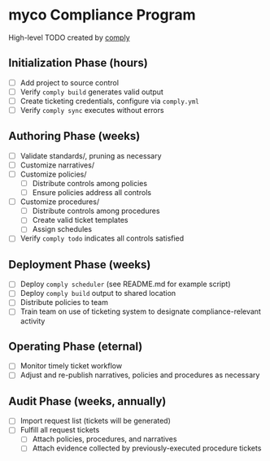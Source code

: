 # myco Compliance Program

High-level TODO created by [comply](https://github.com/strongdm/comply)

## Initialization Phase (hours)
- [ ] Add project to source control
- [ ] Verify `comply build` generates valid output
- [ ] Create ticketing credentials, configure via `comply.yml`
- [ ] Verify `comply sync` executes without errors

## Authoring Phase (weeks)
- [ ] Validate standards/, pruning as necessary
- [ ] Customize narratives/
- [ ] Customize policies/
    - [ ] Distribute controls among policies
    - [ ] Ensure policies address all controls
- [ ] Customize procedures/
    - [ ] Distribute controls among procedures
    - [ ] Create valid ticket templates
    - [ ] Assign schedules
- [ ] Verify `comply todo` indicates all controls satisfied

## Deployment Phase (weeks)
- [ ] Deploy `comply scheduler` (see README.md for example script)
- [ ] Deploy `comply build` output to shared location
- [ ] Distribute policies to team
- [ ] Train team on use of ticketing system to designate compliance-relevant activity

## Operating Phase (eternal)
- [ ] Monitor timely ticket workflow
- [ ] Adjust and re-publish narratives, policies and procedures as necessary

## Audit Phase (weeks, annually)
- [ ] Import request list (tickets will be generated)
- [ ] Fulfill all request tickets
    - [ ] Attach policies, procedures, and narratives
    - [ ] Attach evidence collected by previously-executed procedure tickets
